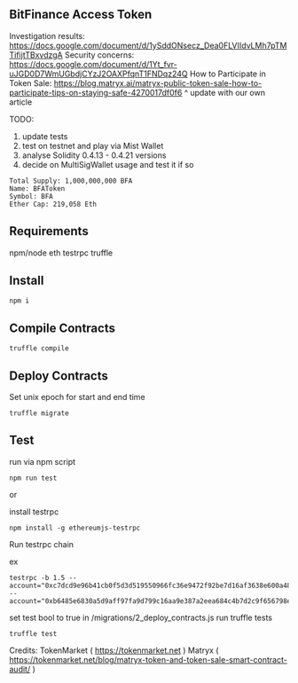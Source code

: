 ## BitFinance Access Token

Investigation results: https://docs.google.com/document/d/1ySddONsecz_Dea0FLVIIdvLMh7pTMTifijtTBxvdzgA
Security concerns: https://docs.google.com/document/d/1Yt_fvr-uJGD0D7WmUGbdjCYzJ2OAXPfqnT1FNDqz24Q
How to Participate in Token Sale: https://blog.matryx.ai/matryx-public-token-sale-how-to-participate-tips-on-staying-safe-4270017df0f6
^ update with our own article

TODO:
1. update tests
2. test on testnet and play via Mist Wallet
3. analyse Solidity 0.4.13 - 0.4.21 versions
4. decide on MultiSigWallet usage and test it if so

```
Total Supply: 1,000,000,000 BFA
Name: BFAToken
Symbol: BFA
Ether Cap: 219,058 Eth
```

## Requirements

npm/node
eth testrpc
truffle

## Install

```npm i```

## Compile Contracts

```truffle compile```

## Deploy Contracts

Set unix epoch for start and end time

```truffle migrate```

## Test

run via npm script

`npm run test`

or

install testrpc

```
npm install -g ethereumjs-testrpc

```

Run testrpc chain

ex
```
testrpc -b 1.5 --account="0xc7dcd9e96b41cb0f5d3d519550966fc36e9472f92be7d16af3638e600a48d588,2000000000000000000000000" --account="0xb6485e6830a5d9aff97fa9d799c16aa9e387a2eea684c4b7d2c9f656798e2710,15000000000000000000000000"
```

set test bool to true in /migrations/2_deploy_contracts.js
run truffle tests

```truffle test```

Credits:
TokenMarket ( https://tokenmarket.net )
Matryx ( https://tokenmarket.net/blog/matryx-token-and-token-sale-smart-contract-audit/ )
